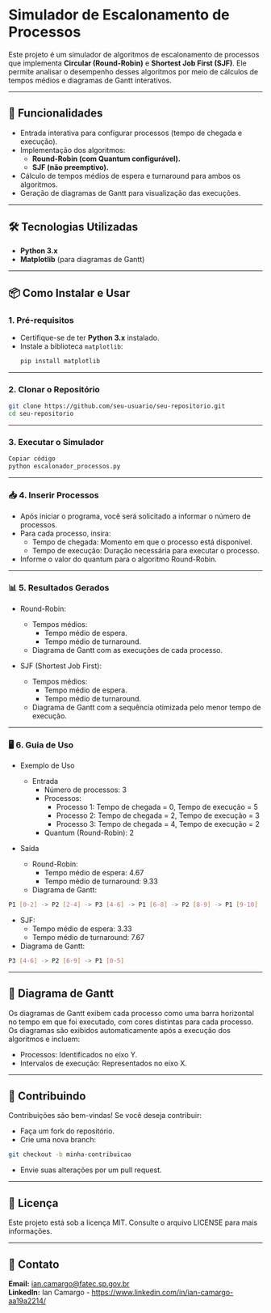 # Simulador de Escalonamento de Processos

Este projeto é um simulador de algoritmos de escalonamento de processos que implementa **Circular (Round-Robin)** e **Shortest Job First (SJF)**. Ele permite analisar o desempenho desses algoritmos por meio de cálculos de tempos médios e diagramas de Gantt interativos.

---

## 🚀 Funcionalidades

- Entrada interativa para configurar processos (tempo de chegada e execução).
- Implementação dos algoritmos:
  - **Round-Robin (com Quantum configurável).**
  - **SJF (não preemptivo).**
- Cálculo de tempos médios de espera e turnaround para ambos os algoritmos.
- Geração de diagramas de Gantt para visualização das execuções.

---

## 🛠️ Tecnologias Utilizadas

- **Python 3.x**
- **Matplotlib** (para diagramas de Gantt)

---

## 📦 Como Instalar e Usar

### 1. Pré-requisitos

- Certifique-se de ter **Python 3.x** instalado.
- Instale a biblioteca `matplotlib`:
  ```sh
  pip install matplotlib
  ```

---

### 2. Clonar o Repositório
  ```sh
git clone https://github.com/seu-usuario/seu-repositorio.git
cd seu-repositorio
  ```
---

### 3. Executar o Simulador
  ```bash
Copiar código
python escalonador_processos.py
  ```

---

### 📥 4. Inserir Processos

- Após iniciar o programa, você será solicitado a informar o número de processos.
- Para cada processo, insira:
  - Tempo de chegada: Momento em que o processo está disponível.
  - Tempo de execução: Duração necessária para executar o processo.
- Informe o valor do quantum para o algoritmo Round-Robin.

---

### 📊 5. Resultados Gerados

- Round-Robin:
  - Tempos médios:
    - Tempo médio de espera.
    - Tempo médio de turnaround.
  - Diagrama de Gantt com as execuções de cada processo.

- SJF (Shortest Job First):
  - Tempos médios:
    - Tempo médio de espera.
    - Tempo médio de turnaround.
  - Diagrama de Gantt com a sequência otimizada pelo menor tempo de execução.

---

### 🖥️ 6. Guia de Uso

- Exemplo de Uso
  - Entrada
    - Número de processos: 3
    - Processos:
      - Processo 1: Tempo de chegada = 0, Tempo de execução = 5
      - Processo 2: Tempo de chegada = 2, Tempo de execução = 3
      - Processo 3: Tempo de chegada = 4, Tempo de execução = 2
    - Quantum (Round-Robin): 2

- Saída
  
  - Round-Robin:
    - Tempo médio de espera: 4.67
    - Tempo médio de turnaround: 9.33
  - Diagrama de Gantt:
```sh
P1 [0-2] -> P2 [2-4] -> P3 [4-6] -> P1 [6-8] -> P2 [8-9] -> P1 [9-10]
```

  - SJF:
    - Tempo médio de espera: 3.33
    - Tempo médio de turnaround: 7.67
  - Diagrama de Gantt:
```sh
P3 [4-6] -> P2 [6-9] -> P1 [0-5]
```

---

## 🎨 Diagrama de Gantt
Os diagramas de Gantt exibem cada processo como uma barra horizontal no tempo em que foi executado, com cores distintas para cada processo. Os diagramas são exibidos automaticamente após a execução dos algoritmos e incluem:

- Processos: Identificados no eixo Y.
- Intervalos de execução: Representados no eixo X.

---

## 🤝 Contribuindo
Contribuições são bem-vindas!
Se você deseja contribuir:

- Faça um fork do repositório.
- Crie uma nova branch:

```sh
git checkout -b minha-contribuicao
```

- Envie suas alterações por um pull request.

--- 

## 📝 Licença
Este projeto está sob a licença MIT. Consulte o arquivo LICENSE para mais informações.

--- 

## 📧 Contato
**Email:**  ian.camargo@fatec.sp.gov.br \
**LinkedIn:**  Ian Camargo - https://www.linkedin.com/in/ian-camargo-aa19a2214/
